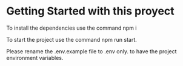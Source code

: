 # Getting Started with this proyect

To install the dependencies use the command npm i

To start the project use the command npm run start.

Please rename the .env.example file to .env only. to have the project environment variables.

